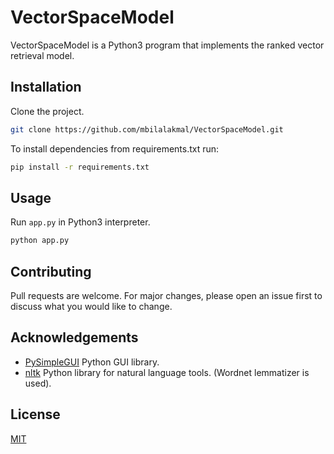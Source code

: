 # VectorSpaceModel

VectorSpaceModel is a Python3 program that implements the ranked vector retrieval model.

## Installation

Clone the project.

```bash
git clone https://github.com/mbilalakmal/VectorSpaceModel.git
```

To install dependencies from requirements.txt run:

```bash
pip install -r requirements.txt
```

## Usage

Run `app.py` in Python3 interpreter.
```python
python app.py
```

## Contributing
Pull requests are welcome. For major changes, please open an issue first to discuss what you would like to change.

## Acknowledgements
* [PySimpleGUI](https://pysimplegui.readthedocs.io/en/latest/cookbook/) Python GUI library.
* [nltk](https://www.nltk.org/) Python library for natural language tools. (Wordnet lemmatizer is used).

## License
[MIT](https://choosealicense.com/licenses/mit/)
